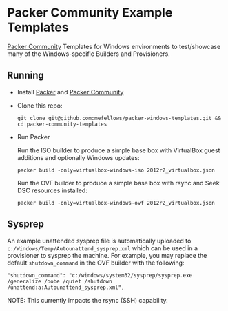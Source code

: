 # Packer Community Example Templates

[Packer Community](https://github.com/packer-community/packer-windows-plugins/) Templates for Windows environments to test/showcase many of the Windows-specific Builders and Provisioners.

## Running 

* Install [Packer](https://github.com/mitchellh/packer/) and [Packer Community](https://github.com/packer-community/packer-windows-plugins/)
* Clone this repo:

  ```
  git clone git@github.com:mefellows/packer-windows-templates.git && cd packer-community-templates
  ```

* Run Packer 

  Run the ISO builder to produce a simple base box with VirtualBox guest additions and optionally Windows updates:

  ```
  packer build -only=virtualbox-windows-iso 2012r2_virtualbox.json
  ```

  Run the OVF builder to produce a simple base box with rsync and Seek DSC resources installed:
  

  ```
  packer build -only=virtualbox-windows-ovf 2012r2_virtualbox.json
  ```

## Sysprep

An example unattended sysprep file is automatically uploaded to `c:/Windows/Temp/Autounattend_sysprep.xml` which can be used in a provisioner to sysprep the machine. For example, 
you may replace the default `shutdown_command` in the OVF builder with the following: 

```
"shutdown_command": "c:/windows/system32/sysprep/sysprep.exe /generalize /oobe /quiet /shutdown /unattend:a:Autounattend_sysprep.xml",
```


NOTE: This currently impacts the rsync (SSH) capability.
